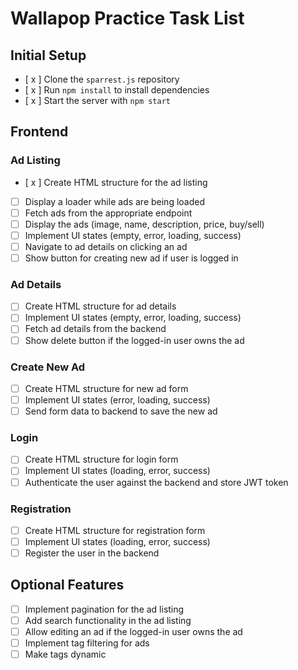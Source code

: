 # Wallapop Practice Task List

## Initial Setup
- [ x ] Clone the `sparrest.js` repository
- [ x ] Run `npm install` to install dependencies
- [ x ] Start the server with `npm start`

## Frontend

### Ad Listing
- [ x ] Create HTML structure for the ad listing
- [ ] Display a loader while ads are being loaded
- [ ] Fetch ads from the appropriate endpoint
- [ ] Display the ads (image, name, description, price, buy/sell)
- [ ] Implement UI states (empty, error, loading, success)
- [ ] Navigate to ad details on clicking an ad
- [ ] Show button for creating new ad if user is logged in

### Ad Details
- [ ] Create HTML structure for ad details
- [ ] Implement UI states (empty, error, loading, success)
- [ ] Fetch ad details from the backend
- [ ] Show delete button if the logged-in user owns the ad

### Create New Ad
- [ ] Create HTML structure for new ad form
- [ ] Implement UI states (error, loading, success)
- [ ] Send form data to backend to save the new ad

### Login
- [ ] Create HTML structure for login form
- [ ] Implement UI states (loading, error, success)
- [ ] Authenticate the user against the backend and store JWT token

### Registration
- [ ] Create HTML structure for registration form
- [ ] Implement UI states (loading, error, success)
- [ ] Register the user in the backend

## Optional Features
- [ ] Implement pagination for the ad listing
- [ ] Add search functionality in the ad listing
- [ ] Allow editing an ad if the logged-in user owns the ad
- [ ] Implement tag filtering for ads
- [ ] Make tags dynamic
